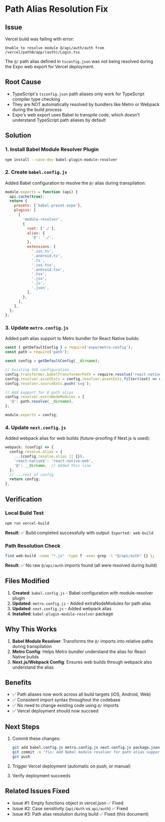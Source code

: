 # Path Alias Resolution Fix

## Issue
Vercel build was failing with error:
```
Unable to resolve module @/api/auth/auth from /vercel/path0/app/(auth)/Login.tsx
```

The `@/` path alias defined in `tsconfig.json` was not being resolved during the Expo web export for Vercel deployment.

## Root Cause
- TypeScript's `tsconfig.json` path aliases only work for TypeScript compiler type checking
- They are NOT automatically resolved by bundlers like Metro or Webpack during the build process
- Expo's web export uses Babel to transpile code, which doesn't understand TypeScript path aliases by default

## Solution

### 1. Install Babel Module Resolver Plugin
```bash
npm install --save-dev babel-plugin-module-resolver
```

### 2. Create `babel.config.js`
Added Babel configuration to resolve the `@/` alias during transpilation:

```javascript
module.exports = function (api) {
  api.cache(true);
  return {
    presets: ['babel-preset-expo'],
    plugins: [
      [
        'module-resolver',
        {
          root: ['./'],
          alias: {
            '@': './',
          },
          extensions: [
            '.ios.ts',
            '.android.ts',
            '.ts',
            '.ios.tsx',
            '.android.tsx',
            '.tsx',
            '.jsx',
            '.js',
            '.json',
          ],
        },
      ],
    ],
  };
};
```

### 3. Update `metro.config.js`
Added path alias support to Metro bundler for React Native builds:

```javascript
const { getDefaultConfig } = require('expo/metro-config');
const path = require('path');

const config = getDefaultConfig(__dirname);

// Existing SVG configuration...
config.transformer.babelTransformerPath = require.resolve('react-native-svg-transformer');
config.resolver.assetExts = config.resolver.assetExts.filter((ext) => ext !== 'svg');
config.resolver.sourceExts.push('svg');

// Add support for @ path alias
config.resolver.extraNodeModules = {
  '@': path.resolve(__dirname),
};

module.exports = config;
```

### 4. Update `next.config.js`
Added webpack alias for web builds (future-proofing if Next.js is used):

```javascript
webpack: (config) => {
  config.resolve.alias = {
    ...(config.resolve.alias || {}),
    'react-native$': 'react-native-web',
    '@': __dirname,  // Added this line
  };
  // ...rest of config
  return config;
},
```

## Verification

### Local Build Test
```bash
npm run vercel-build
```
**Result**: ✅ Build completed successfully with output: `Exported: web-build`

### Path Resolution Check
```bash
find web-build -name "*.js" -type f -exec grep -l "@/api/auth" {} \;
```
**Result**: ✅ No raw `@/api/auth` imports found (all were resolved during build)

## Files Modified
1. **Created**: `babel.config.js` - Babel configuration with module-resolver plugin
2. **Updated**: `metro.config.js` - Added extraNodeModules for path alias
3. **Updated**: `next.config.js` - Added webpack alias
4. **Installed**: `babel-plugin-module-resolver` package

## Why This Works

1. **Babel Module Resolver**: Transforms the `@/` imports into relative paths during transpilation
2. **Metro Config**: Helps Metro bundler understand the alias for React Native builds
3. **Next.js/Webpack Config**: Ensures web builds through webpack also understand the alias

## Benefits

- ✅ Path aliases now work across all build targets (iOS, Android, Web)
- ✅ Consistent import syntax throughout the codebase
- ✅ No need to change existing code using `@/` imports
- ✅ Vercel deployment should now succeed

## Next Steps

1. Commit these changes:
   ```bash
   git add babel.config.js metro.config.js next.config.js package.json package-lock.json
   git commit -m "fix: Add Babel module resolver for path alias support"
   git push
   ```

2. Trigger Vercel deployment (automatic on push, or manual)

3. Verify deployment succeeds

## Related Issues Fixed
- Issue #1: Empty functions object in vercel.json ✅ Fixed
- Issue #2: Case sensitivity (`api/Auth` vs `api/auth`) ✅ Fixed
- Issue #3: Path alias resolution during build ✅ Fixed (this document)
